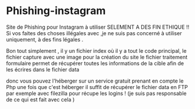 # Phishing-instagram
Site de Phishing pour Instagram à utiliser SELEMENT A DES FIN ETHIQUE !!
Si vos faites des choses illégales avec ,je ne suis pas concerné à utiliser uniquement, à des fins légales .


Bon tout simplement , il y un fichier index où il y a tout le code principal, le fichier capture avec une image pour la création du site le fichier traitement formulaire permet de récupérer toutes les informations 
de la cible afin de les écrires dans le fichier data

donc vous pouvez l'héberger sur un service gratuit prenant en compte le Php une fois que c'est héberger il suffit de récupérer le fichier data en FTP par exemple avec filezilla pour récupe les logins ! (je suis pas responsable de ce qui est fait avec cela )
